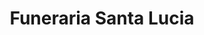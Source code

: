 ---
title: "Funeraria Santa Lucia"
url: /quezaltepeque/funeraria-santa-lucia/
shop: directores de funerarias
---